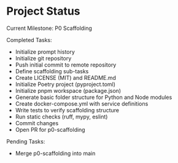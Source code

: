 # Project Status

Current Milestone: P0 Scaffolding

Completed Tasks:
- Initialize prompt history
- Initialize git repository
- Push initial commit to remote repository
- Define scaffolding sub-tasks
- Create LICENSE (MIT) and README.md
- Initialize Poetry project (pyproject.toml)
- Initialize pnpm workspace (package.json)
- Generate basic folder structure for Python and Node modules
- Create docker-compose.yml with service definitions
- Write tests to verify scaffolding structure
- Run static checks (ruff, mypy, eslint)
- Commit changes
- Open PR for p0-scaffolding

Pending Tasks:
- Merge p0-scaffolding into main
